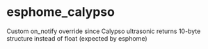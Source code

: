 # esphome_calypso
Custom on_notify override since Calypso ultrasonic returns 10-byte structure instead of float (expected by esphome)
